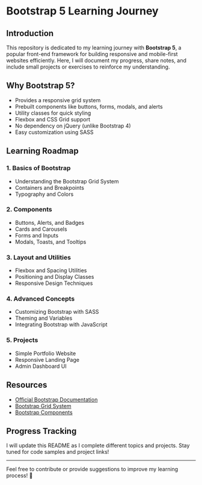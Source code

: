 # Bootstrap 5 Learning Journey

## Introduction
This repository is dedicated to my learning journey with **Bootstrap 5**, a popular front-end framework for building responsive and mobile-first websites efficiently. Here, I will document my progress, share notes, and include small projects or exercises to reinforce my understanding.

## Why Bootstrap 5?
- Provides a responsive grid system
- Prebuilt components like buttons, forms, modals, and alerts
- Utility classes for quick styling
- Flexbox and CSS Grid support
- No dependency on jQuery (unlike Bootstrap 4)
- Easy customization using SASS

## Learning Roadmap
### 1. Basics of Bootstrap
- Understanding the Bootstrap Grid System
- Containers and Breakpoints
- Typography and Colors

### 2. Components
- Buttons, Alerts, and Badges
- Cards and Carousels
- Forms and Inputs
- Modals, Toasts, and Tooltips

### 3. Layout and Utilities
- Flexbox and Spacing Utilities
- Positioning and Display Classes
- Responsive Design Techniques

### 4. Advanced Concepts
- Customizing Bootstrap with SASS
- Theming and Variables
- Integrating Bootstrap with JavaScript

### 5. Projects
- Simple Portfolio Website
- Responsive Landing Page
- Admin Dashboard UI

## Resources
- [Official Bootstrap Documentation](https://getbootstrap.com/docs/5.0/getting-started/introduction/)
- [Bootstrap Grid System](https://getbootstrap.com/docs/5.0/layout/grid/)
- [Bootstrap Components](https://getbootstrap.com/docs/5.0/components/alerts/)

## Progress Tracking
I will update this README as I complete different topics and projects. Stay tuned for code samples and project links!

---
Feel free to contribute or provide suggestions to improve my learning process! 🚀

